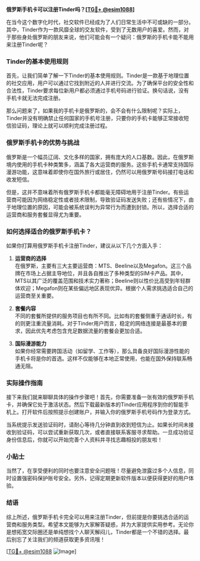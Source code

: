 **俄罗斯手机卡可以注册Tinder吗？[[TG💪+ @esim1088](https://t.me/s/esim1088)]**

在当今这个数字化时代，社交软件已经成为了人们日常生活中不可或缺的一部分。其中，Tinder作为一款风靡全球的交友软件，受到了无数用户的喜爱。然而，对于那些身处俄罗斯的朋友来说，他们可能会有一个疑问：俄罗斯的手机卡能不能用来注册Tinder呢？

### Tinder的基本使用规则

首先，让我们简单了解一下Tinder的基本使用规则。Tinder是一款基于地理位置的社交应用，用户可以通过它找到附近的人并进行交流。为了确保平台的安全性和合法性，Tinder要求每位新用户都必须通过手机号码进行验证。换句话说，没有手机卡就无法完成注册。

那么问题来了，如果我的手机卡是俄罗斯的，会不会有什么限制呢？实际上，Tinder并没有明确禁止任何国家的手机号注册，只要你的手机卡能够正常接收短信验证码，理论上就可以顺利完成注册过程。

### 俄罗斯手机卡的优势与挑战

俄罗斯是一个幅员辽阔、文化多样的国家，拥有庞大的人口基数。因此，在俄罗斯境内使用的手机卡种类繁多，涵盖了各大运营商的服务。这些手机卡通常支持国际漫游功能，这意味着即使你在国外旅行或居住，仍然可以用俄罗斯号码接打电话和收发短信。

但是，这并不意味着所有俄罗斯手机卡都能毫无障碍地用于注册Tinder。有些运营商可能因为网络稳定性或者技术限制，导致验证码发送失败；还有些情况下，由于地理位置的原因，可能会被系统误判为异常行为而遭到封锁。所以，选择合适的运营商和服务套餐显得尤为重要。

### 如何选择适合的俄罗斯手机卡？

如果你打算用俄罗斯手机卡注册Tinder，建议从以下几个方面入手：

1. **运营商的选择**  
   在俄罗斯，主要有三大主要运营商：MTS、Beeline以及Megafon。这三个品牌在市场上占据主导地位，并且各自推出了多种类型的SIM卡产品。其中，MTS以其广泛的覆盖范围和技术实力著称；Beeline则以性价比高受到年轻群体欢迎；Megafon则在某些偏远地区表现优异。根据个人需求挑选适合自己的运营商至关重要。

2. **套餐内容**  
   不同的套餐所提供的服务项目也有所不同。比如有的套餐侧重于通话时长，有的则更注重流量消耗。对于Tinder用户而言，稳定的网络连接是最基本的要求，因此优先考虑包含充足数据流量的套餐会更加合适。

3. **国际漫游能力**  
   如果你经常需要跨国活动（如留学、工作等），那么具备良好国际漫游性能的手机卡将是你的首选。这样不仅能够在本地正常使用，也能在国外保持联系畅通无阻。

### 实际操作指南

接下来我们就来聊聊具体的操作步骤吧！首先，你需要准备一张有效的俄罗斯手机卡，并确保它处于激活状态。然后下载最新版本的Tinder应用程序到你的智能手机上。打开软件后按照提示创建账户，并输入你的俄罗斯手机号码作为登录方式。

当系统提示发送验证码时，请耐心等待几分钟直到收到短信为止。如果长时间未接收到验证码，可以尝试重新获取几次，或者直接联系客服寻求帮助。一旦成功验证身份信息后，你就可以开始完善个人资料并寻找志趣相投的朋友啦！

### 小贴士

当然了，在享受便利的同时也要注意安全问题哦！尽量避免泄露过多个人信息，同时设置强密码保护账号安全。另外，记得定期更新软件版本以便获得更好的用户体验。

### 结语

综上所述，俄罗斯手机卡完全可以用来注册Tinder，但前提是你要挑选合适的运营商和服务类型。希望本文能够为大家解答疑惑，并为大家提供实用参考。无论你是想拓宽交际圈还是单纯想找个人聊天解闷儿，Tinder都是一个不错的选择。最后别忘了关注我们的频道获取更多资讯哦！

[[TG💪+ @esim1088](https://t.me/s/esim1088) ![Image](https://i.postimg.cc/4NQfJmqS/Snipaste-2025-05-13-00-14-12.png)]